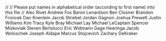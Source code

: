 //
// Please put names in alphabetical order (according to first name) into this file
//
Alec Rivet
Andrew Fox
Baron Lenardson
Ben Closner
Brandon Froncek
Dan Knenlein
Jacob Striebel
Jordan Gagnon
Joshua Prewett
Justin Williams
Kim Tracy
Kyle Bray
Michael Lay
Michael LeCaptain
Spencer Miskoviak
Steven Bertolucci
Eric Widmann
Gage Heeringa
Jacob Woloschek
Joseph Aldape
Marcus Stojcevich
Zachary DeKraker
